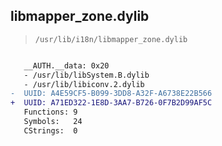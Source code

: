 ## libmapper_zone.dylib

> `/usr/lib/i18n/libmapper_zone.dylib`

```diff

   __AUTH.__data: 0x20
   - /usr/lib/libSystem.B.dylib
   - /usr/lib/libiconv.2.dylib
-  UUID: A4E59CF5-B099-3DD8-A32F-A6738E22B566
+  UUID: A71ED322-1E8D-3AA7-B726-0F7B2D99AF5C
   Functions: 9
   Symbols:   24
   CStrings:  0

```
